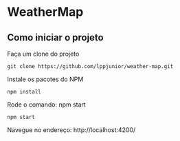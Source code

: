 # WeatherMap

## Como iniciar o projeto

Faça um clone do projeto
```
git clone https://github.com/lppjunior/weather-map.git
```
Instale os pacotes do NPM
```
npm install
```
Rode o comando: npm start
```
npm start
```
Navegue no endereço: http://localhost:4200/